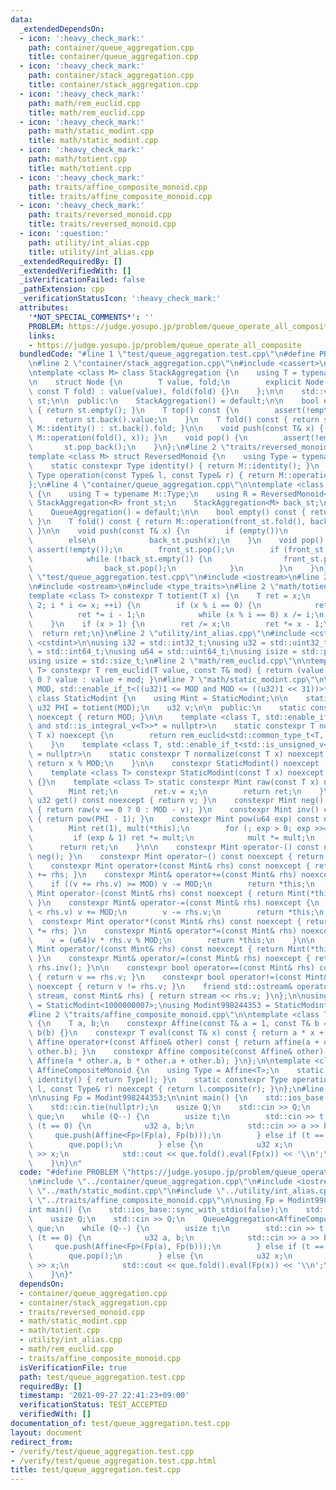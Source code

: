 ```yaml
---
data:
  _extendedDependsOn:
  - icon: ':heavy_check_mark:'
    path: container/queue_aggregation.cpp
    title: container/queue_aggregation.cpp
  - icon: ':heavy_check_mark:'
    path: container/stack_aggregation.cpp
    title: container/stack_aggregation.cpp
  - icon: ':heavy_check_mark:'
    path: math/rem_euclid.cpp
    title: math/rem_euclid.cpp
  - icon: ':heavy_check_mark:'
    path: math/static_modint.cpp
    title: math/static_modint.cpp
  - icon: ':heavy_check_mark:'
    path: math/totient.cpp
    title: math/totient.cpp
  - icon: ':heavy_check_mark:'
    path: traits/affine_composite_monoid.cpp
    title: traits/affine_composite_monoid.cpp
  - icon: ':heavy_check_mark:'
    path: traits/reversed_monoid.cpp
    title: traits/reversed_monoid.cpp
  - icon: ':question:'
    path: utility/int_alias.cpp
    title: utility/int_alias.cpp
  _extendedRequiredBy: []
  _extendedVerifiedWith: []
  _isVerificationFailed: false
  _pathExtension: cpp
  _verificationStatusIcon: ':heavy_check_mark:'
  attributes:
    '*NOT_SPECIAL_COMMENTS*': ''
    PROBLEM: https://judge.yosupo.jp/problem/queue_operate_all_composite
    links:
    - https://judge.yosupo.jp/problem/queue_operate_all_composite
  bundledCode: "#line 1 \"test/queue_aggregation.test.cpp\"\n#define PROBLEM \"https://judge.yosupo.jp/problem/queue_operate_all_composite\"\
    \n#line 2 \"container/stack_aggregation.cpp\"\n#include <cassert>\n#include <vector>\n\
    \ntemplate <class M> class StackAggregation {\n    using T = typename M::Type;\n\
    \n    struct Node {\n        T value, fold;\n        explicit Node(const T value,\
    \ const T fold) : value(value), fold(fold) {}\n    };\n\n    std::vector<Node>\
    \ st;\n\n  public:\n    StackAggregation() = default;\n\n    bool empty() const\
    \ { return st.empty(); }\n    T top() const {\n        assert(!empty());\n   \
    \     return st.back().value;\n    }\n    T fold() const { return st.empty() ?\
    \ M::identity() : st.back().fold; }\n\n    void push(const T& x) { st.emplace_back(x,\
    \ M::operation(fold(), x)); }\n    void pop() {\n        assert(!empty());\n \
    \       st.pop_back();\n    }\n};\n#line 2 \"traits/reversed_monoid.cpp\"\n\n\
    template <class M> struct ReversedMonoid {\n    using Type = typename M::Type;\n\
    \    static constexpr Type identity() { return M::identity(); }\n    static constexpr\
    \ Type operation(const Type& l, const Type& r) { return M::operation(r, l); }\n\
    };\n#line 4 \"container/queue_aggregation.cpp\"\n\ntemplate <class M> class QueueAggregation\
    \ {\n    using T = typename M::Type;\n    using R = ReversedMonoid<M>;\n\n   \
    \ StackAggregation<R> front_st;\n    StackAggregation<M> back_st;\n\n  public:\n\
    \    QueueAggregation() = default;\n\n    bool empty() const { return front_st.empty();\
    \ }\n    T fold() const { return M::operation(front_st.fold(), back_st.fold());\
    \ }\n\n    void push(const T& x) {\n        if (empty())\n            front_st.push(x);\n\
    \        else\n            back_st.push(x);\n    }\n    void pop() {\n       \
    \ assert(!empty());\n        front_st.pop();\n        if (front_st.empty()) {\n\
    \            while (!back_st.empty()) {\n                front_st.push(back_st.top());\n\
    \                back_st.pop();\n            }\n        }\n    }\n};\n#line 3\
    \ \"test/queue_aggregation.test.cpp\"\n#include <iostream>\n#line 2 \"math/static_modint.cpp\"\
    \n#include <ostream>\n#include <type_traits>\n#line 2 \"math/totient.cpp\"\n\n\
    template <class T> constexpr T totient(T x) {\n    T ret = x;\n    for (T i =\
    \ 2; i * i <= x; ++i) {\n        if (x % i == 0) {\n            ret /= i;\n  \
    \          ret *= i - 1;\n            while (x % i == 0) x /= i;\n        }\n\
    \    }\n    if (x > 1) {\n        ret /= x;\n        ret *= x - 1;\n    }\n  \
    \  return ret;\n}\n#line 2 \"utility/int_alias.cpp\"\n#include <cstddef>\n#include\
    \ <cstdint>\n\nusing i32 = std::int32_t;\nusing u32 = std::uint32_t;\nusing i64\
    \ = std::int64_t;\nusing u64 = std::uint64_t;\nusing isize = std::ptrdiff_t;\n\
    using usize = std::size_t;\n#line 2 \"math/rem_euclid.cpp\"\n\ntemplate <class\
    \ T> constexpr T rem_euclid(T value, const T& mod) { return (value %= mod) >=\
    \ 0 ? value : value + mod; }\n#line 7 \"math/static_modint.cpp\"\n\ntemplate <u32\
    \ MOD, std::enable_if_t<((u32)1 <= MOD and MOD <= ((u32)1 << 31))>* = nullptr>\
    \ class StaticModint {\n    using Mint = StaticModint;\n\n    static inline constexpr\
    \ u32 PHI = totient(MOD);\n    u32 v;\n\n  public:\n    static constexpr u32 mod()\
    \ noexcept { return MOD; }\n\n    template <class T, std::enable_if_t<std::is_signed_v<T>\
    \ and std::is_integral_v<T>>* = nullptr>\n    static constexpr T normalize(const\
    \ T x) noexcept {\n        return rem_euclid<std::common_type_t<T, i64>>(x, MOD);\n\
    \    }\n    template <class T, std::enable_if_t<std::is_unsigned_v<T> and std::is_integral_v<T>>*\
    \ = nullptr>\n    static constexpr T normalize(const T x) noexcept {\n       \
    \ return x % MOD;\n    }\n\n    constexpr StaticModint() noexcept : v(0) {}\n\
    \    template <class T> constexpr StaticModint(const T x) noexcept : v(normalize(x))\
    \ {}\n    template <class T> static constexpr Mint raw(const T x) noexcept {\n\
    \        Mint ret;\n        ret.v = x;\n        return ret;\n    }\n\n    constexpr\
    \ u32 get() const noexcept { return v; }\n    constexpr Mint neg() const noexcept\
    \ { return raw(v == 0 ? 0 : MOD - v); }\n    constexpr Mint inv() const noexcept\
    \ { return pow(PHI - 1); }\n    constexpr Mint pow(u64 exp) const noexcept {\n\
    \        Mint ret(1), mult(*this);\n        for (; exp > 0; exp >>= 1) {\n   \
    \         if (exp & 1) ret *= mult;\n            mult *= mult;\n        }\n  \
    \      return ret;\n    }\n\n    constexpr Mint operator-() const noexcept { return\
    \ neg(); }\n    constexpr Mint operator~() const noexcept { return inv(); }\n\n\
    \    constexpr Mint operator+(const Mint& rhs) const noexcept { return Mint(*this)\
    \ += rhs; }\n    constexpr Mint& operator+=(const Mint& rhs) noexcept {\n    \
    \    if ((v += rhs.v) >= MOD) v -= MOD;\n        return *this;\n    }\n\n    constexpr\
    \ Mint operator-(const Mint& rhs) const noexcept { return Mint(*this) -= rhs;\
    \ }\n    constexpr Mint& operator-=(const Mint& rhs) noexcept {\n        if (v\
    \ < rhs.v) v += MOD;\n        v -= rhs.v;\n        return *this;\n    }\n\n  \
    \  constexpr Mint operator*(const Mint& rhs) const noexcept { return Mint(*this)\
    \ *= rhs; }\n    constexpr Mint& operator*=(const Mint& rhs) noexcept {\n    \
    \    v = (u64)v * rhs.v % MOD;\n        return *this;\n    }\n\n    constexpr\
    \ Mint operator/(const Mint& rhs) const noexcept { return Mint(*this) /= rhs;\
    \ }\n    constexpr Mint& operator/=(const Mint& rhs) noexcept { return *this *=\
    \ rhs.inv(); }\n\n    constexpr bool operator==(const Mint& rhs) const noexcept\
    \ { return v == rhs.v; }\n    constexpr bool operator!=(const Mint& rhs) const\
    \ noexcept { return v != rhs.v; }\n    friend std::ostream& operator<<(std::ostream&\
    \ stream, const Mint& rhs) { return stream << rhs.v; }\n};\n\nusing Modint1000000007\
    \ = StaticModint<1000000007>;\nusing Modint998244353 = StaticModint<998244353>;\n\
    #line 2 \"traits/affine_composite_monoid.cpp\"\n\ntemplate <class T> struct Affine\
    \ {\n    T a, b;\n    constexpr Affine(const T& a = 1, const T& b = 0) : a(a),\
    \ b(b) {}\n    constexpr T eval(const T& x) const { return a * x + b; }\n    constexpr\
    \ Affine operator+(const Affine& other) const { return affine(a + other.a, b +\
    \ other.b); }\n    constexpr Affine composite(const Affine& other) const { return\
    \ Affine(a * other.a, b * other.a + other.b); }\n};\n\ntemplate <class T> struct\
    \ AffineCompositeMonoid {\n    using Type = Affine<T>;\n    static constexpr Type\
    \ identity() { return Type(); }\n    static constexpr Type operation(const Type&\
    \ l, const Type& r) noexcept { return l.composite(r); }\n};\n#line 7 \"test/queue_aggregation.test.cpp\"\
    \n\nusing Fp = Modint998244353;\n\nint main() {\n    std::ios_base::sync_with_stdio(false);\n\
    \    std::cin.tie(nullptr);\n    usize Q;\n    std::cin >> Q;\n    QueueAggregation<AffineCompositeMonoid<Fp>>\
    \ que;\n    while (Q--) {\n        usize t;\n        std::cin >> t;\n        if\
    \ (t == 0) {\n            u32 a, b;\n            std::cin >> a >> b;\n       \
    \     que.push(Affine<Fp>(Fp(a), Fp(b)));\n        } else if (t == 1) {\n    \
    \        que.pop();\n        } else {\n            u32 x;\n            std::cin\
    \ >> x;\n            std::cout << que.fold().eval(Fp(x)) << '\\n';\n        }\n\
    \    }\n}\n"
  code: "#define PROBLEM \"https://judge.yosupo.jp/problem/queue_operate_all_composite\"\
    \n#include \"../container/queue_aggregation.cpp\"\n#include <iostream>\n#include\
    \ \"../math/static_modint.cpp\"\n#include \"../utility/int_alias.cpp\"\n#include\
    \ \"../traits/affine_composite_monoid.cpp\"\n\nusing Fp = Modint998244353;\n\n\
    int main() {\n    std::ios_base::sync_with_stdio(false);\n    std::cin.tie(nullptr);\n\
    \    usize Q;\n    std::cin >> Q;\n    QueueAggregation<AffineCompositeMonoid<Fp>>\
    \ que;\n    while (Q--) {\n        usize t;\n        std::cin >> t;\n        if\
    \ (t == 0) {\n            u32 a, b;\n            std::cin >> a >> b;\n       \
    \     que.push(Affine<Fp>(Fp(a), Fp(b)));\n        } else if (t == 1) {\n    \
    \        que.pop();\n        } else {\n            u32 x;\n            std::cin\
    \ >> x;\n            std::cout << que.fold().eval(Fp(x)) << '\\n';\n        }\n\
    \    }\n}"
  dependsOn:
  - container/queue_aggregation.cpp
  - container/stack_aggregation.cpp
  - traits/reversed_monoid.cpp
  - math/static_modint.cpp
  - math/totient.cpp
  - utility/int_alias.cpp
  - math/rem_euclid.cpp
  - traits/affine_composite_monoid.cpp
  isVerificationFile: true
  path: test/queue_aggregation.test.cpp
  requiredBy: []
  timestamp: '2021-09-27 22:41:23+09:00'
  verificationStatus: TEST_ACCEPTED
  verifiedWith: []
documentation_of: test/queue_aggregation.test.cpp
layout: document
redirect_from:
- /verify/test/queue_aggregation.test.cpp
- /verify/test/queue_aggregation.test.cpp.html
title: test/queue_aggregation.test.cpp
---
```

